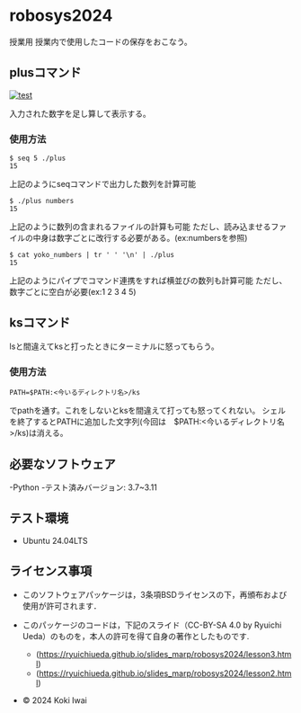 # robosys2024
授業用
授業内で使用したコードの保存をおこなう。

## plusコマンド
[![test](https://github.com/ookami-koki/robosys2024/actions/workflows/test.yml/badge.svg)](https://github.com/ookami-koki/robosys2024/actions/workflows/test.yml)

入力された数字を足し算して表示する。

### 使用方法

```
$ seq 5 ./plus
15
```

上記のようにseqコマンドで出力した数列を計算可能

```
$ ./plus numbers
15
```

上記のように数列の含まれるファイルの計算も可能
ただし、読み込ませるファイルの中身は数字ごとに改行する必要がある。(ex:numbersを参照)

```
$ cat yoko_numbers | tr ' ' '\n' | ./plus
15
```

上記のようにパイプでコマンド連携をすれば横並びの数列も計算可能
ただし、数字ごとに空白が必要(ex:1 2 3 4 5)


## ksコマンド

lsと間違えてksと打ったときにターミナルに怒ってもらう。

### 使用方法

```
PATH=$PATH:<今いるディレクトリ名>/ks
```

でpathを通す。これをしないとksを間違えて打っても怒ってくれない。
シェルを終了するとPATHに追加した文字列(今回は　$PATH:<今いるディレクトリ名>/ks)は消える。

## 必要なソフトウェア
-Python
 -テスト済みバージョン: 3.7~3.11

## テスト環境
- Ubuntu 24.04LTS

## ライセンス事項
- このソフトウェアパッケージは，3条項BSDライセンスの下，再頒布および使用が許可されます．
- このパッケージのコードは，下記のスライド（CC-BY-SA 4.0 by Ryuichi Ueda）のものを，本人の許可を得て自身の著作としたものです.
    - (https://ryuichiueda.github.io/slides_marp/robosys2024/lesson3.html)
    - (https://ryuichiueda.github.io/slides_marp/robosys2024/lesson2.html)

- © 2024 Koki Iwai
